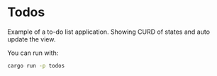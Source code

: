 # Todos

Example of a to-do list application. Showing CURD of states and auto update the view.

You can run with:

``` sh
cargo run -p todos
```
